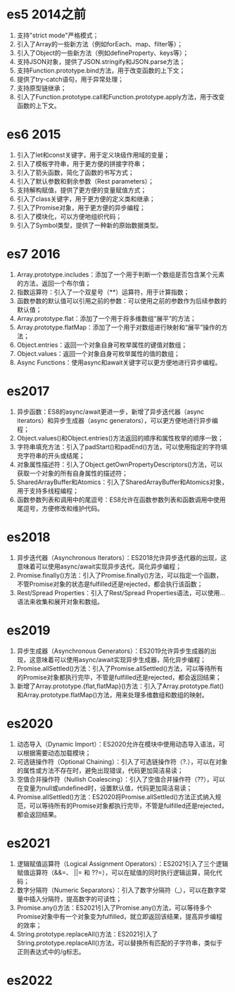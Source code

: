 # es5 2014之前
1.  支持"strict mode"严格模式；
2.  引入了Array的一些新方法（例如forEach、map、filter等）；
3.  引入了Object的一些新方法（例如defineProperty、keys等）；
4.  支持JSON对象，提供了JSON.stringify和JSON.parse方法；
5.  支持Function.prototype.bind方法，用于改变函数的上下文；
6.  提供了try-catch语句，用于异常处理；
7.  支持原型链继承；
8.  引入了Function.prototype.call和Function.prototype.apply方法，用于改变函数的上下文。
# es6 2015
1.  引入了let和const关键字，用于定义块级作用域的变量；
2.  引入了模板字符串，用于更方便的拼接字符串；
3.  引入了箭头函数，简化了函数的书写方式；
4.  引入了默认参数和剩余参数（Rest parameters）；
5.  支持解构赋值，提供了更方便的变量赋值方式；
6.  引入了class关键字，用于更方便的定义类和继承；
7.  引入了Promise对象，用于更方便的异步编程；
8.  引入了模块化，可以方便地组织代码；
9.  引入了Symbol类型，提供了一种新的原始数据类型。
# es7 2016
1.  Array.prototype.includes：添加了一个用于判断一个数组是否包含某个元素的方法，返回一个布尔值；
2.  指数运算符：引入了一个双星号（**）运算符，用于计算指数；
3.  函数参数的默认值可以引用之前的参数：可以使用之前的参数作为后续参数的默认值；
4.  Array.prototype.flat：添加了一个用于将多维数组“展平”的方法；
5.  Array.prototype.flatMap：添加了一个用于对数组进行映射和“展平”操作的方法；
6.  Object.entries：返回一个对象自身可枚举属性的键值对数组；
7.  Object.values：返回一个对象自身可枚举属性的值的数组；
8.  Async Functions：使用async和await关键字可以更方便地进行异步编程。
# es2017
1.  异步函数：ES8的async/await更进一步，新增了异步迭代器（async iterators）和异步生成器（async generators），可以更方便地进行异步编程；
2.  Object.values()和Object.entries()方法返回的顺序和属性枚举的顺序一致；
3.  字符串填充方法：引入了padStart()和padEnd()方法，可以使用指定的字符填充字符串的开头或结尾；
4.  对象属性描述符：引入了Object.getOwnPropertyDescriptors()方法，可以获取一个对象的所有自身属性的描述符；
5.  SharedArrayBuffer和Atomics：引入了SharedArrayBuffer和Atomics对象，用于支持多线程编程；
6.  函数参数列表和调用中的尾逗号：ES8允许在函数参数列表和函数调用中使用尾逗号，方便修改和维护代码。
# es2018
1.  异步迭代器（Asynchronous Iterators）：ES2018允许异步迭代器的出现，这意味着可以使用async/await实现异步迭代，简化异步编程；
2.  Promise.finally()方法：引入了Promise.finally()方法，可以指定一个函数，不管Promise对象的状态是fulfilled还是rejected，都会执行该函数；
3.  Rest/Spread Properties：引入了Rest/Spread Properties语法，可以使用...语法来收集和展开对象和数组。
# es2019
1.  异步生成器（Asynchronous Generators）：ES2019允许异步生成器的出现，这意味着可以使用async/await实现异步生成器，简化异步编程；
2.  Promise.allSettled()方法：引入了Promise.allSettled()方法，可以等待所有的Promise对象都执行完毕，不管是fulfilled还是rejected，都会返回结果；
3.  新增了Array.prototype.{flat,flatMap}()方法：引入了Array.prototype.flat()和Array.prototype.flatMap()方法，用来处理多维数组和数组的映射。
# es2020
1.  动态导入（Dynamic Import）：ES2020允许在模块中使用动态导入语法，可以根据需要动态加载模块；
2.  可选链操作符（Optional Chaining）：引入了可选链操作符（?.），可以在对象的属性或方法不存在时，避免出现错误，代码更加简洁易读；
3.  空值合并操作符（Nullish Coalescing）：引入了空值合并操作符（??），可以在变量为null或undefined时，设置默认值，代码更加简洁易读；
4.  Promise.allSettled()方法：ES2020将Promise.allSettled()方法正式纳入规范，可以等待所有的Promise对象都执行完毕，不管是fulfilled还是rejected，都会返回结果。
# es2021
1.  逻辑赋值运算符（Logical Assignment Operators）：ES2021引入了三个逻辑赋值运算符（&&=、 ||= 和 ??=），可以在赋值的同时执行逻辑运算，简化代码；
2.  数字分隔符（Numeric Separators）：引入了数字分隔符（_），可以在数字常量中插入分隔符，提高数字的可读性；
3.  Promise.any()方法：ES2021引入了Promise.any()方法，可以等待多个Promise对象中有一个对象变为fulfilled，就立即返回该结果，提高异步编程的效率；
4.  String.prototype.replaceAll()方法：ES2021引入了String.prototype.replaceAll()方法，可以替换所有匹配的子字符串，类似于正则表达式中的/g标志。
# es2022
